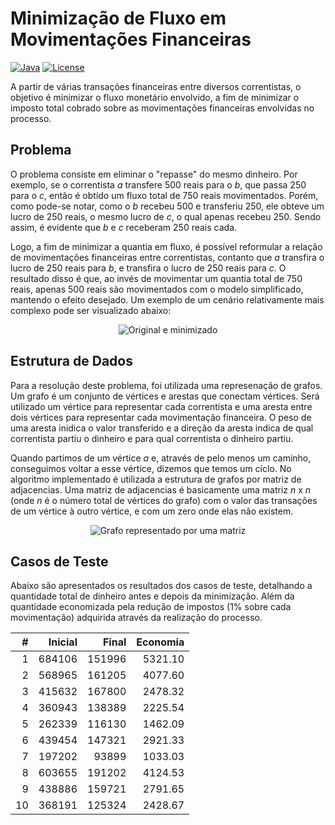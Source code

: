 # Minimização de Fluxo em Movimentações Financeiras

[![Java](https://img.shields.io/badge/java-8-blue.svg)](https://www.oracle.com/technetwork/java/javase/8u-relnotes-2225394.html)
[![License](https://img.shields.io/github/license/mashape/apistatus.svg)](https://opensource.org/licenses/MIT)

A partir de várias transações financeiras entre diversos correntistas, o objetivo é minimizar o fluxo monetário envolvido, a fim de minimizar o imposto total cobrado sobre as movimentações financeiras envolvidas no processo.

## Problema

  O problema consiste em eliminar o "repasse" do mesmo dinheiro. Por exemplo, se o correntista *a* transfere 500 reais para o *b*, que passa 250 para o *c*, então é obtido um fluxo total de 750 reais movimentados. Porém, como pode-se notar, como o *b* recebeu 500 e transferiu 250, ele obteve um lucro de 250 reais, o mesmo lucro de *c*, o qual apenas recebeu 250. Sendo assim, é evidente que *b* e *c* receberam 250 reais cada.

Logo, a fim de minimizar a quantia em fluxo, é possível reformular a relação de movimentações financeiras entre correntistas, contanto que *a* transfira o lucro de 250 reais para *b*, e transfira o lucro de 250 reais para *c*. O resultado disso é que, ao invés de movimentar um quantia total de 750 reais, apenas 500 reais são movimentados com o modelo simplificado, mantendo o efeito desejado. Um exemplo de um cenário relativamente mais complexo pode ser visualizado abaixo:

<p align="center">
    <img src="https://i.imgur.com/uSB8KiW.png" alt="Original e minimizado" />
</p>

## Estrutura de Dados

  Para a resolução deste problema, foi utilizada uma represenação de grafos. Um grafo é um conjunto de vértices e arestas que conectam vértices. Será utilizado um vértice para representar cada correntista e uma aresta entre dois vértices para representar cada movimentação financeira. O peso de uma aresta inidica o valor transferido e a direção da aresta indica de qual correntista partiu o dinheiro e para qual correntista o dinheiro partiu.

Quando partimos de um vértice *a* e, através de pelo menos um caminho, conseguimos voltar a esse vértice, dizemos que temos um ciclo. No algoritmo implementado é utilizada a estrutura de grafos por matriz de adjacencias. Uma matriz de adjacencias é basicamente uma matriz *n* x *n* (onde *n* é o número total de vértices do grafo) com o valor das transações de um vértice à outro vértice, e com um zero onde elas não existem.

<p align="center">
    <img src="https://i.imgur.com/LWXLmrX.png" alt="Grafo representado por uma matriz" />
</p>

## Casos de Teste

Abaixo são apresentados os resultados dos casos de teste, detalhando a quantidade total de dinheiro antes e depois da minimização. Além da quantidade economizada pela redução de impostos (1% sobre cada movimentação) adquirida através da realização do processo.

|  #  | Inicial | Final  | Economia |
| --: | ------: | -----: | -------: |
|  1  |  684106 | 151996 |  5321.10 |
|  2  |  568965 | 161205 |  4077.60 |
|  3  |  415632 | 167800 |  2478.32 |
|  4  |  360943 | 138389 |  2225.54 |
|  5  |  262339 | 116130 |  1462.09 |
|  6  |  439454 | 147321 |  2921.33 |
|  7  |  197202 |  93899 |  1033.03 |
|  8  |  603655 | 191202 |  4124.53 |
|  9  |  438886 | 159721 |  2791.65 |
| 10  |  368191 | 125324 |  2428.67 |
